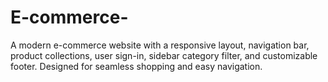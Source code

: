 # E-commerce-
A modern e-commerce website with a responsive layout, navigation bar, product collections, user sign-in, sidebar category filter, and customizable footer. Designed for seamless shopping and easy navigation.
